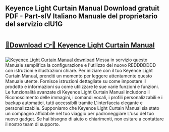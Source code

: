## Keyence Light Curtain Manual Download gratuit PDF - Part-sIV Italiano Manuale del proprietario del servizio cIU1G

# <h2><a href="http://dfblni.blite.top/?on=Keyence+Light+Curtain+Manual">🔗Download 👉🔴 Keyence Light Curtain Manual</a></h2>

[![Keyence Light Curtain Manual download](https://i.imgur.com/lujVjoI.png)](http://dfblni.blite.top/?on=Keyence+Light+Curtain+Manual)
Messa in servizio questo Manuale semplifica la configurazione e l'utilizzo del nuovo REDDDDDDD con istruzioni e illustrazioni chiare. Per iniziare con il tuo Keyence Light Curtain Manual, prenditi un momento per leggere attentamente questo Manuale utente. Fornisce istruzioni dettagliate su come impostare il prodotto e informazioni su come utilizzare le sue varie funzioni e funzioni. Le funzionalità avanzate di Keyence Light Curtain Manual includono il Riconoscimento delle immagini, i comandi vocali, i profili personalizzabili e i backup automatici, tutti accessibili tramite L'interfaccia elegante e personalizzabile. Supponiamo che Keyence Light Curtain Manual sia stato un compagno affidabile nel tuo viaggio per padroneggiare L'uso del tuo nuovo gadget. Se hai bisogno di aiuto o chiarimenti, non esitare a contattare il nostro team di supporto.
